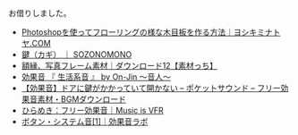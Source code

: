お借りしました。

- [Photoshopを使ってフローリングの様な木目板を作る方法｜ヨシキミナトヤ.COM](http://www.yoshikiminatoya.com/lab/photoshop/3291.html)
- [鍵（カギ） ｜ SOZONOMONO](http://sozonomono.com/illust/key/)
- [額縁、写真フレーム素材｜ダウンロード12【素材っち】](http://sozaizchi.com/sozai/line/gaku/12.html)
- [効果音 『 生活系音 』 by On-Jin ～音人～](https://on-jin.com/sound/sei.php)
- [【効果音】ドアに鍵がかかっていて開かない – ポケットサウンド – フリー効果音素材・BGMダウンロード](https://pocket-se.info/archives/447/)
- [ひらめき：フリー効果音｜Music is VFR](http://musicisvfr.com/free/se/inspiration01.html)
- [ボタン・システム音[1]｜効果音ラボ](https://soundeffect-lab.info/sound/button/)

